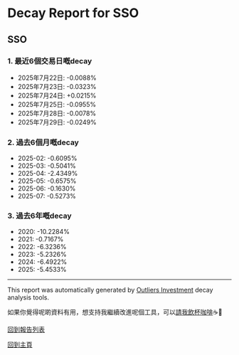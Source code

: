 # Decay Report for SSO

## SSO

### 1. 最近6個交易日嘅decay

- 2025年7月22日: -0.0088%
- 2025年7月23日: -0.0323%
- 2025年7月24日: +0.0215%
- 2025年7月25日: -0.0955%
- 2025年7月28日: -0.0078%
- 2025年7月29日: -0.0249%

### 2. 過去6個月嘅decay

- 2025-02: -0.6095%
- 2025-03: -0.5041%
- 2025-04: -2.4349%
- 2025-05: -0.6575%
- 2025-06: -0.1630%
- 2025-07: -0.5273%

### 3. 過去6年嘅decay

- 2020: -10.2284%
- 2021: -0.7167%
- 2022: -6.3236%
- 2023: -5.2326%
- 2024: -6.4922%
- 2025: -5.4533%

------------------------------
This report was automatically generated by [Outliers Investment](https://outliersecon.github.io/Outliers-Investment/) decay analysis tools.

如果你覺得呢啲資料有用，想支持我繼續改進呢個工具，可以[請我飲杯咖啡](https://buymeacoffee.com/outliersecon)☕🙏

[回到報告列表](https://outliersecon.github.io/Outliers-Investment/reports/reports_public)

[回到主頁](https://outliersecon.github.io/Outliers-Investment/)